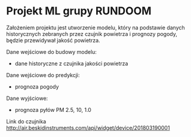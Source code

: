 # Projekt ML grupy RUNDOOM

Założeniem projektu jest utworzenie modelu, który na podstawie danych historycznych zebranych przez czujnik powietrza i prognozy pogody, będzie przewidywał jakość powietrza.

Dane wejściowe do budowy modelu: 
- dane historyczne z czujnika jakości powietrza

Dane wejściowe do predykcji: 
- prognoza pogody

Dane wyjściowe:
- prognoza pyłów PM 2.5, 10, 1.0

Link do czujnika http://air.beskidinstruments.com/api/widget/device/201803190001



